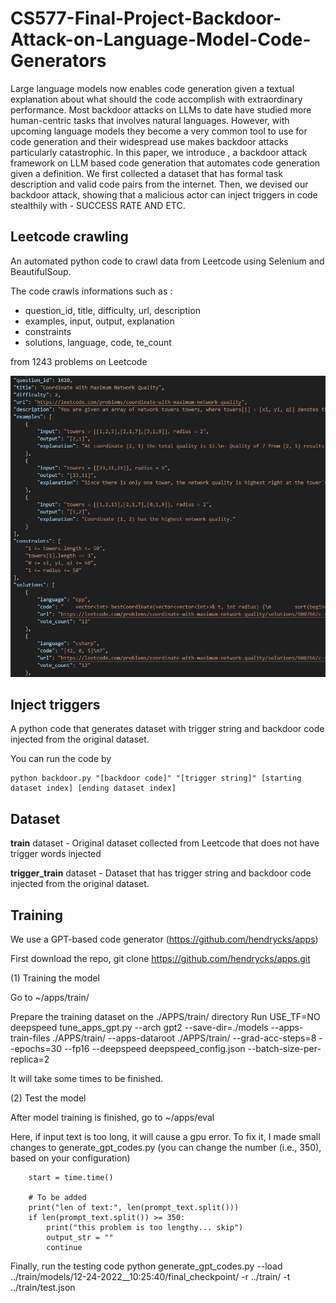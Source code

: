 # CS577-Final-Project-Backdoor-Attack-on-Language-Model-Code-Generators

Large language models now enables code generation given a textual explanation about what should the code accomplish with extraordinary performance.
Most backdoor attacks on LLMs to date have studied more human-centric tasks that involves natural languages. 
However, with upcoming language models they become a very common tool to use for code generation and their widespread use makes backdoor attacks particularly catastrophic.
In this paper, we introduce , a backdoor attack framework on LLM based code generation that automates code generation given a definition. 
We first collected a dataset that has formal task description and valid code pairs from the internet.
Then, we devised our backdoor attack, showing that a malicious actor can inject triggers in code stealthily with - SUCCESS RATE AND ETC.

## Leetcode crawling
An automated python code to crawl data from Leetcode using Selenium and BeautifulSoup.

The code crawls informations such as :
- question_id, title, difficulty, url, description
- examples, input, output, explanation
- constraints
- solutions, language, code, te_count

from 1243 problems on Leetcode

![Alt text](./Images/leetcode-crawling.png)

## Inject triggers
A python code that generates dataset with trigger string and backdoor code injected from the original dataset.

You can run the code by

    python backdoor.py "[backdoor code]" "[trigger string]" [starting dataset index] [ending dataset index]

## Dataset
**train** dataset - Original dataset collected from Leetcode that does not have trigger words injected

**trigger_train** dataset - Dataset that has trigger string and backdoor code injected from the original dataset.


## Training 

We use a GPT-based code generator (https://github.com/hendrycks/apps)

First download the repo,
    git clone https://github.com/hendrycks/apps.git
    
(1) Training the model

Go to ~/apps/train/

Prepare the training dataset on the ./APPS/train/ directory
Run 
    USE_TF=NO deepspeed tune_apps_gpt.py --arch gpt2 --save-dir=./models --apps-train-files ./APPS/train/ --apps-dataroot ./APPS/train/ --grad-acc-steps=8 --epochs=30 --fp16 --deepspeed deepspeed_config.json --batch-size-per-replica=2
    
It will take some times to be finished.

(2) Test the model 

After model training is finished, go to ~/apps/eval

Here, if input text is too long, it will cause a gpu error.
To fix it, I made small changes to generate_gpt_codes.py (you can change the number (i.e., 350), based on your configuration)

        start = time.time()

        # To be added 
        print("len of text:", len(prompt_text.split()))
        if len(prompt_text.split()) >= 350:
            print("this problem is too lengthy... skip")
            output_str = ""
            continue

Finally, run the testing code
    python generate_gpt_codes.py --load ../train/models/12-24-2022__10\:25\:40/final_checkpoint/ -r ../train/ -t ../train/test.json
